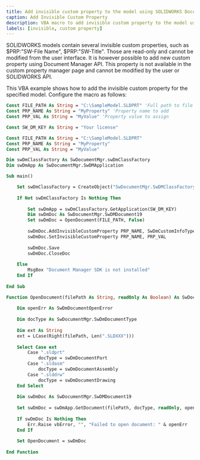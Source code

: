 ```yaml
---
title: Add invisible custom property to the model using SOLIDWORKS Document Manager API
caption: Add Invisible Custom Property
description: VBA macro to add invisible custom property to the model using SOLIDWORKS Document Manager API
labels: [invisible, custom property]
---
```

SOLIDWORKS models contain several invisible custom properties, such as $PRP:"SW-File Name", $PRP:"SW-Title". Those are read-only and cannot be modified from the user interface. It is however possible to add new custom property using Document Manager API. This property is not available in the custom property manager page and cannot be modified by the user or SOLIDWORKS API.

This VBA example shows how to add the invisible custom property for the specified model. Configure the macro as follows:

~~~ vb
Const FILE_PATH As String = "C:\SampleModel.SLDPRT" 'Full path to file to add invisible property to
Const PRP_NAME As String = "MyProperty" 'Property name to add
Const PRP_VAL As String = "MyValue" 'Property value to assign
~~~

~~~ vb
Const SW_DM_KEY As String = "Your license"

Const FILE_PATH As String = "C:\SampleModel.SLDPRT"
Const PRP_NAME As String = "MyProperty"
Const PRP_VAL As String = "MyValue"

Dim swDmClassFactory As SwDocumentMgr.swDmClassFactory
Dim swDmApp As SwDocumentMgr.SwDMApplication

Sub main()

    Set swDmClassFactory = CreateObject("SwDocumentMgr.SwDMClassFactory")
    
    If Not swDmClassFactory Is Nothing Then
        
        Set swDmApp = swDmClassFactory.GetApplication(SW_DM_KEY)
        Dim swDmDoc As SwDocumentMgr.SwDMDocument19
        Set swDmDoc = OpenDocument(FILE_PATH, False)
        
        swDmDoc.AddInvisibleCustomProperty PRP_NAME, SwDmCustomInfoType.swDmCustomInfoText, PRP_VAL
        swDmDoc.SetInvisibleCustomProperty PRP_NAME, PRP_VAL
        
        swDmDoc.Save
        swDmDoc.CloseDoc
        
    Else
        MsgBox "Document Manager SDK is not installed"
    End If
    
End Sub

Function OpenDocument(filePath As String, readOnly As Boolean) As SwDocumentMgr.SwDMDocument19
    
    Dim openErr As SwDmDocumentOpenError
    
    Dim docType As SwDocumentMgr.SwDmDocumentType
    
    Dim ext As String
    ext = LCase(Right(filePath, Len(".SLDXXX")))
    
    Select Case ext
        Case ".sldprt"
            docType = swDmDocumentPart
        Case ".sldasm"
            docType = swDmDocumentAssembly
        Case ".slddrw"
            docType = swDmDocumentDrawing
    End Select
    
    Dim swDmDoc As SwDocumentMgr.SwDMDocument19
    
    Set swDmDoc = swDmApp.GetDocument(filePath, docType, readOnly, openErr)
    
    If swDmDoc Is Nothing Then
        Err.Raise vbError, "", "Failed to open document: " & openErr
    End If
    
    Set OpenDocument = swDmDoc
    
End Function
~~~

